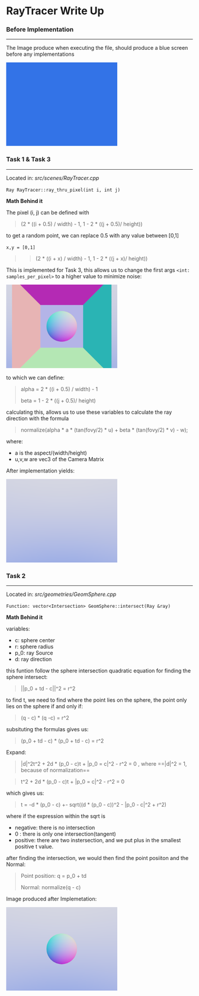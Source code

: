# RayTracer Write Up

### Before Implementation
---
The Image produce when executing the file, should produce a blue screen before any implementations

<img src="images/before.png" alt="image" width="300"/>

### Task 1 & Task 3
---
Located in: *src/scenes/RayTracer.cpp*

`Ray RayTracer::ray_thru_pixel(int i, int j)`

**Math Behind it**

The pixel (i, j) can be defined with

> (2 * ((i + 0.5) / width) - 1, 1 - 2 * ((j + 0.5)/ height))

to get a random point, we can replace 0.5 with any value between [0,1]


`x,y = [0,1]`

>> (2 * ((i + x) / width) - 1, 1 - 2 * ((j + x)/ height))

This is implemented for Task 3, this allows us to change the first args `<int: samples_per_pixel>`
to a higher value to minimize noise:

<img src="images/Task3.png" alt="image" width="300"/>

 to which we can define:

> alpha = 2 * ((i + 0.5) / width) - 1
>
> beta = 1 - 2 * ((j + 0.5)/ height)

calculating this, allows us to use these variables to calculate the ray direction with the formula

> normalize(alpha *  a * (tan(fovy/2) * u) + beta * (tan(fovy/2) * v) - w);

where:
- a is the aspect/(width/height)
- u,v,w are vec3 of the Camera Matrix

After implementation yields:

<img src="images/Task1.png" alt="image" width="300"/>

### Task 2
---

Located in: *src/geometries/GeomSphere.cpp*

`Function: vector<Intersection> GeomSphere::intersect(Ray &ray)`

**Math Behind it**

variables:
- c: sphere center
- r: sphere radius
- p_0: ray Source
- d: ray direction
  

this funtion follow the sphere intersection quadratic equation for finding the sphere intersect:

> ||p_0 + td - c||^2 = r^2

to find t, we need to find where the point lies on the sphere, the point only lies on the sphere if and only if: 

> (q - c) * (q -c) = r^2

subsituting the formulas gives us:

> (p_0 + td - c) * (p_0 + td - c) = r^2

Expand:

>|d|^2t^2 + 2d * (p_0 - c)t + |p_0 = c|^2 - r^2 = 0 , 
where ==|d|^2 = 1, because of normalization==

> t^2 + 2d * (p_0 - c)t + |p_0 = c|^2 - r^2 = 0

which gives us:

> t = -d * (p_0 - c) +- sqrt((d * (p_0 - c))^2 - |p_0 - c|^2 + r^2)

where if the expression within the sqrt is
  - negative: there is no intersection
  - 0 : there is only one intersection(tangent)
  - positive: there are two instersection, and we put plus in the smallest positive t value.

after finding the intersection, we would then find the point posiiton and the Normal:

> Point position: q = p_0 + td
>
> Normal: normalize(q - c)

Image produced after Implemetation:

<img src="images/Task2.1.png" alt="image" width="300"/>



